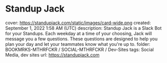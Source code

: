 # Standup Jack

cover: https://standupjack.com/static/images/card-wide.png
created: September 1, 2022 1:58 AM (UTC)
description: Standup Jack is a Slack Bot for your Standups. Each weekday at a time of your choosing, Jack will message you a few questions. These questions are designed to help you plan your day and let your teammates know what you're up to.
folder: BOOKMRKS-MTHRFCKR / SOCIAL-MTHRFCKR / Dev-Sites
tags: Social Media, dev sites
url: https://standupjack.com